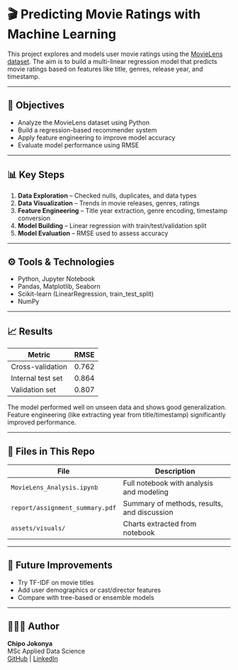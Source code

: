 # 🎬 Predicting Movie Ratings with Machine Learning

This project explores and models user movie ratings using the [MovieLens dataset](https://grouplens.org/datasets/movielens/). The aim is to build a multi-linear regression model that predicts movie ratings based on features like title, genres, release year, and timestamp.

---

## 📌 Objectives

- Analyze the MovieLens dataset using Python
- Build a regression-based recommender system
- Apply feature engineering to improve model accuracy
- Evaluate model performance using RMSE

---

## 📊 Key Steps

1. **Data Exploration** – Checked nulls, duplicates, and data types
2. **Data Visualization** – Trends in movie releases, genres, ratings
3. **Feature Engineering** – Title year extraction, genre encoding, timestamp conversion
4. **Model Building** – Linear regression with train/test/validation split
5. **Model Evaluation** – RMSE used to assess accuracy

---

## ⚙️ Tools & Technologies

- Python, Jupyter Notebook
- Pandas, Matplotlib, Seaborn
- Scikit-learn (LinearRegression, train_test_split)
- NumPy

---

## 📈 Results

| Metric                | RMSE     |
|-----------------------|----------|
| Cross-validation      | 0.762    |
| Internal test set     | 0.864    |
| Validation set        | 0.807    |

The model performed well on unseen data and shows good generalization. Feature engineering (like extracting year from title/timestamp) significantly improved performance.

---

## 📄 Files in This Repo

| File                          | Description                                |
|-------------------------------|--------------------------------------------|
| `MovieLens_Analysis.ipynb`    | Full notebook with analysis and modeling   |
| `report/assignment_summary.pdf` | Summary of methods, results, and discussion |
| `assets/visuals/`             | Charts extracted from notebook             |

---

## 🔮 Future Improvements

- Try TF-IDF on movie titles
- Add user demographics or cast/director features
- Compare with tree-based or ensemble models

---

## 👩🏽‍💻 Author

**Chipo Jokonya**  
MSc Applied Data Science  
[GitHub](https://github.com/chipoj) | [LinkedIn](https://linkedin.com/in/chipojokonya)
